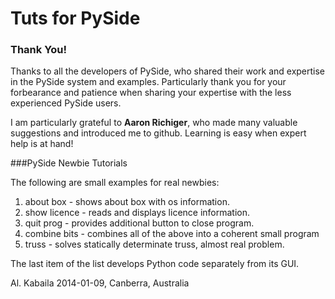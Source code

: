 Tuts for PySide
===============

### Thank You!

Thanks to all the developers of PySide, who shared their work and expertise
in the PySide system and examples. Particularly thank you for your forbearance 
and patience when sharing your expertise with the less experienced PySide users. 

I am particularly grateful to **Aaron Richiger**, who made many valuable suggestions 
and introduced me to github. Learning is easy when expert help is at hand!

###PySide Newbie Tutorials

The following are small examples for real newbies:

1. about box    - shows about box with os information.
2. show licence - reads and displays licence information.
3. quit prog    - provides additional button to close program.
4. combine bits - combines all of the above into a coherent small program
5. truss - solves statically determinate truss, almost real problem.

The last item of the list develops Python code separately from its GUI. 
 
Al. Kabaila 2014-01-09, Canberra, Australia

